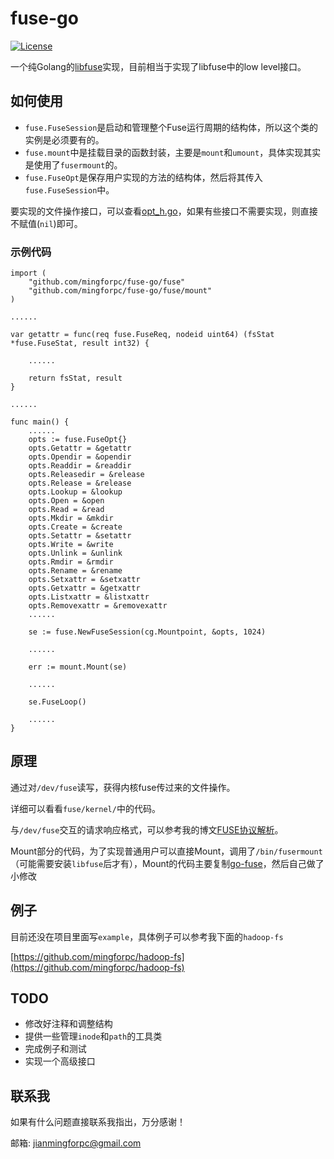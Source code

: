 # fuse-go

[![License](https://img.shields.io/badge/license-Apache%202-green.svg)](https://www.apache.org/licenses/LICENSE-2.0)

一个纯Golang的[libfuse](https://github.com/libfuse/libfuse)实现，目前相当于实现了libfuse中的low level接口。

## 如何使用

* `fuse.FuseSession`是启动和管理整个Fuse运行周期的结构体，所以这个类的实例是必须要有的。
* `fuse.mount`中是挂载目录的函数封装，主要是`mount`和`umount`，具体实现其实是使用了`fusermount`的。
* `fuse.FuseOpt`是保存用户实现的方法的结构体，然后将其传入`fuse.FuseSession`中。

要实现的文件操作接口，可以查看[opt_h.go](./fuse/opt_h.go)，如果有些接口不需要实现，则直接不赋值(`nil`)即可。

### 示例代码

```golang
import (
    "github.com/mingforpc/fuse-go/fuse"
    "github.com/mingforpc/fuse-go/fuse/mount"
)

......

var getattr = func(req fuse.FuseReq, nodeid uint64) (fsStat *fuse.FuseStat, result int32) {

	......

	return fsStat, result
}

......

func main() {
    ......
    opts := fuse.FuseOpt{}
	opts.Getattr = &getattr
	opts.Opendir = &opendir
	opts.Readdir = &readdir
	opts.Releasedir = &release
	opts.Release = &release
	opts.Lookup = &lookup
	opts.Open = &open
	opts.Read = &read
	opts.Mkdir = &mkdir
	opts.Create = &create
	opts.Setattr = &setattr
	opts.Write = &write
	opts.Unlink = &unlink
	opts.Rmdir = &rmdir
	opts.Rename = &rename
	opts.Setxattr = &setxattr
	opts.Getxattr = &getxattr
	opts.Listxattr = &listxattr
    opts.Removexattr = &removexattr
    ......

    se := fuse.NewFuseSession(cg.Mountpoint, &opts, 1024)

    ......

    err := mount.Mount(se)

    ......

    se.FuseLoop()

    ......
}
```

## 原理

通过对`/dev/fuse`读写，获得内核fuse传过来的文件操作。

详细可以看看`fuse/kernel/`中的代码。

与`/dev/fuse`交互的请求响应格式，可以参考我的博文[FUSE协议解析](http://blog.mingforpc.me/2018/11/30/FUSE%E5%8D%8F%E8%AE%AE%E8%A7%A3%E6%9E%90/#more)。

Mount部分的代码，为了实现普通用户可以直接Mount，调用了`/bin/fusermount`（可能需要安装`libfuse`后才有），Mount的代码主要复制[go-fuse](https://github.com/hanwen/go-fuse)，然后自己做了小修改

## 例子

目前还没在项目里面写`example`，具体例子可以参考我下面的`hadoop-fs`

[https://github.com/mingforpc/hadoop-fs](https://github.com/mingforpc/hadoop-fs)

## TODO

* 修改好注释和调整结构
* 提供一些管理`inode`和`path`的工具类
* 完成例子和测试
* 实现一个高级接口

## 联系我

如果有什么问题直接联系我指出，万分感谢！

邮箱: jianmingforpc@gmail.com